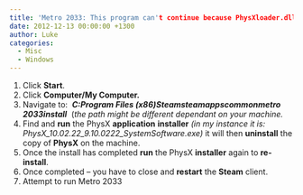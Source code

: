 ```yaml
---
title: 'Metro 2033: This program can't continue because PhysXloader.dll'
date: 2012-12-13 00:00:00 +1300
author: Luke
categories:
  - Misc
  - Windows
---
```


  1. Click **Start**.
  2. Click **Computer/My Computer.**
  3. Navigate to:  **_C:Program Files (x86)Steamsteamappscommonmetro 2033install_**  (_the path might be different dependant on your machine._
  4. Find and **run** the PhysX **application** **installer** _(in my instance it is: PhysX\_10.02.22\_9.10.0222_SystemSoftware.exe)_ it will then **uninstall** the copy of **PhysX** on the machine.
  5. Once the install has completed **run** the PhysX **installer** again to **re-install**.
  6. Once completed – you have to close and **restart** the **Steam** client.
  7. Attempt to run Metro 2033
